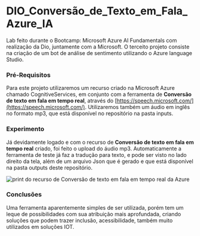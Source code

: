 # DIO_Conversão_de_Texto_em_Fala_Azure_IA
Lab feito durante o Bootcamp: Microsoft Azure AI Fundamentals com realização da Dio, juntamente com a Microsoft. O terceito projeto consiste na criação de um bot de análise de sentimento utilizando o Azure language Studio.

### Pré-Requisitos
Para este projeto utilizaremos um recurso criado na Microsoft Azure chamado CognitiveServices, em conjunto com a ferramenta de <b>Conversão de texto em fala em tempo real</b>, através do [https://speech.microsoft.com/](https://speech.microsoft.com/).
Utilizaremos também um áudio em inglês no formato mp3, que está disponível no repositório na pasta inputs.

### Experimento
Já devidamente logado e com o recurso de <b>Conversão de texto em fala em tempo real</b> criado, foi feito o upload do áudio mp3. Automaticamente a ferramenta de teste já faz a tradução para texto, e pode ser visto no lado direito da tela, além de um arquivo Json que é gerado e que está disponível na pasta outputs deste repositório.

![print do recurso de Conversão de texto em fala em tempo real da Azure](https://evertonaraujo.pro/wp-content/uploads/2024/02/Captura-de-tela-2024-02-06-231217.png)

### Conclusões
Uma ferramenta aparentemente simples de ser utilizada, porém tem um leque de possibilidades com sua atribuição mais aprofundada, criando soluções que podem trazer inclusão, acessibilidade, também muito utilizados em soluções IOT.











